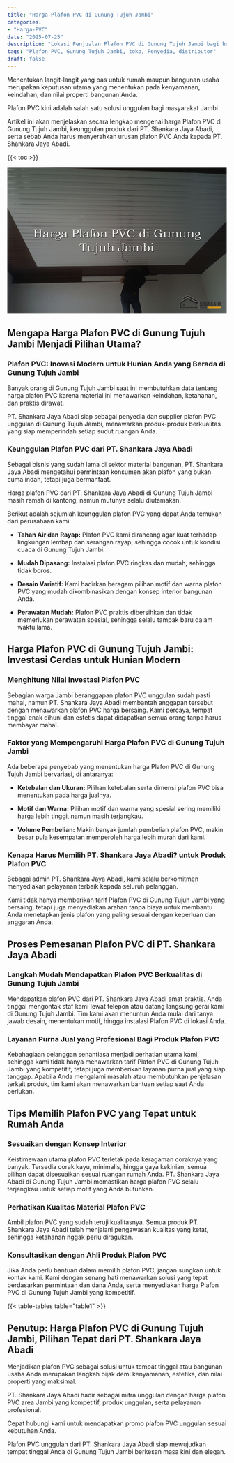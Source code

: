 ```yaml
---
title: "Harga Plafon PVC di Gunung Tujuh Jambi"
categories: 
- "Harga-PVC"
date: "2025-07-25"
description: "Lokasi Penjualan Plafon PVC di Gunung Tujuh Jambi bagi hunian, office, serta gerai. Produk berkualitas, variasi motif, pilihan warna menarik, beserta jasa instalasi dikerjakan oleh tim profesional dan jaminan resmi!|Layanan distribusi Plafon PVC di Gunung Tujuh Jambi untuk kebutuhan hunian, office, atau ritel, beserta panel terbaik dan pemasangan oleh tenaga ahli berpengalaman dan kepastian resmi.|Alternatif Plafon PVC di Gunung Tujuh Jambi yang terpercaya bagi rumah, office, serta gerai, bersama panel unggulan dan pemasangan dikerjakan oleh tim ahli dan kepastian resmi.|Penyediaan Plafon PVC di Gunung Tujuh Jambi untuk hunian, kantor, serta toko, dengan panel terbaik dan pemasangan oleh teknisi profesional, dilengkapi dengan jaminan resmi.}"
tags: "Plafon PVC, Gunung Tujuh Jambi, toko, Penyedia, distributor"
draft: false
---
```


Menentukan langit-langit yang pas untuk rumah maupun bangunan usaha merupakan keputusan utama yang menentukan pada kenyamanan, keindahan, dan nilai properti bangunan Anda.

Plafon PVC kini adalah salah satu solusi unggulan bagi masyarakat Jambi.

Artikel ini akan menjelaskan secara lengkap mengenai harga Plafon PVC di Gunung Tujuh Jambi, keunggulan produk dari PT. Shankara Jaya Abadi, serta sebab Anda harus menyerahkan urusan plafon PVC Anda kepada PT. Shankara Jaya Abadi.

{{< toc >}}

![Harga Plafon PVC di Gunung Tujuh Jambi](/images/Harga-PVC/Harga-Plafon-PVC-di-Gunung-Tujuh-Jambi.png)


## Mengapa Harga Plafon PVC di Gunung Tujuh Jambi Menjadi Pilihan Utama?

### Plafon PVC: Inovasi Modern untuk Hunian Anda yang Berada di Gunung Tujuh Jambi

Banyak orang di Gunung Tujuh Jambi saat ini membutuhkan data tentang harga plafon PVC karena material ini menawarkan keindahan, ketahanan, dan praktis dirawat.

PT. Shankara Jaya Abadi siap sebagai penyedia dan supplier plafon PVC unggulan di Gunung Tujuh Jambi, menawarkan produk-produk berkualitas yang siap memperindah setiap sudut ruangan Anda.

### Keunggulan Plafon PVC dari PT. Shankara Jaya Abadi

Sebagai bisnis yang sudah lama di sektor material bangunan, PT. Shankara Jaya Abadi mengetahui permintaan konsumen akan plafon yang bukan cuma indah, tetapi juga bermanfaat.

Harga plafon PVC dari PT. Shankara Jaya Abadi di Gunung Tujuh Jambi masih ramah di kantong, namun mutunya selalu diutamakan.

Berikut adalah sejumlah keunggulan plafon PVC yang dapat Anda temukan dari perusahaan kami:

- **Tahan Air dan Rayap:** Plafon PVC kami dirancang agar kuat terhadap lingkungan lembap dan serangan rayap, sehingga cocok untuk kondisi cuaca di Gunung Tujuh Jambi.

- **Mudah Dipasang:** Instalasi plafon PVC ringkas dan mudah, sehingga tidak boros.

- **Desain Variatif:** Kami hadirkan beragam pilihan motif dan warna plafon PVC yang mudah dikombinasikan dengan konsep interior bangunan Anda.

- **Perawatan Mudah:** Plafon PVC praktis dibersihkan dan tidak memerlukan perawatan spesial, sehingga selalu tampak baru dalam waktu lama.

## Harga Plafon PVC di Gunung Tujuh Jambi: Investasi Cerdas untuk Hunian Modern

### Menghitung Nilai Investasi Plafon PVC

Sebagian warga Jambi beranggapan plafon PVC unggulan sudah pasti mahal, namun PT. Shankara Jaya Abadi membantah anggapan tersebut dengan menawarkan plafon PVC harga bersaing. Kami percaya, tempat tinggal enak dihuni dan estetis dapat didapatkan semua orang tanpa harus membayar mahal.

### Faktor yang Mempengaruhi Harga Plafon PVC di Gunung Tujuh Jambi

Ada beberapa penyebab yang menentukan harga Plafon PVC di Gunung Tujuh Jambi bervariasi, di antaranya:

- **Ketebalan dan Ukuran:** Pilihan ketebalan serta dimensi plafon PVC bisa menentukan pada harga jualnya.

- **Motif dan Warna:** Pilihan motif dan warna yang spesial sering memiliki harga lebih tinggi, namun masih terjangkau.

- **Volume Pembelian:** Makin banyak jumlah pembelian plafon PVC, makin besar pula kesempatan memperoleh harga lebih murah dari kami.

### Kenapa Harus Memilih PT. Shankara Jaya Abadi? untuk Produk Plafon PVC

Sebagai admin PT. Shankara Jaya Abadi, kami selalu berkomitmen menyediakan pelayanan terbaik kepada seluruh pelanggan.

Kami tidak hanya memberikan tarif Plafon PVC di Gunung Tujuh Jambi yang bersaing, tetapi juga menyediakan arahan tanpa biaya untuk membantu Anda menetapkan jenis plafon yang paling sesuai dengan keperluan dan anggaran Anda.

## Proses Pemesanan Plafon PVC di PT. Shankara Jaya Abadi

### Langkah Mudah Mendapatkan Plafon PVC Berkualitas di Gunung Tujuh Jambi

Mendapatkan plafon PVC dari PT. Shankara Jaya Abadi amat praktis. Anda tinggal mengontak staf kami lewat telepon atau datang langsung gerai kami di Gunung Tujuh Jambi. Tim kami akan menuntun Anda mulai dari tanya jawab desain, menentukan motif, hingga instalasi Plafon PVC di lokasi Anda.

### Layanan Purna Jual yang Profesional Bagi Produk Plafon PVC

Kebahagiaan pelanggan senantiasa menjadi perhatian utama kami, sehingga kami tidak hanya menawarkan tarif Plafon PVC di Gunung Tujuh Jambi yang kompetitif, tetapi juga memberikan layanan purna jual yang siap tanggap. Apabila Anda mengalami masalah atau membutuhkan penjelasan terkait produk, tim kami akan menawarkan bantuan setiap saat Anda perlukan.

## Tips Memilih Plafon PVC yang Tepat untuk Rumah Anda

### Sesuaikan dengan Konsep Interior

Keistimewaan utama plafon PVC terletak pada keragaman coraknya yang banyak. Tersedia corak kayu, minimalis, hingga gaya kekinian, semua pilihan dapat disesuaikan sesuai ruangan rumah Anda. PT. Shankara Jaya Abadi di Gunung Tujuh Jambi memastikan harga plafon PVC selalu terjangkau untuk setiap motif yang Anda butuhkan.

### Perhatikan Kualitas Material Plafon PVC

Ambil plafon PVC yang sudah teruji kualitasnya. Semua produk PT. Shankara Jaya Abadi telah menjalani pengawasan kualitas yang ketat, sehingga ketahanan nggak perlu diragukan.

### Konsultasikan dengan Ahli Produk Plafon PVC

Jika Anda perlu bantuan dalam memilih plafon PVC, jangan sungkan untuk kontak kami. Kami dengan senang hati menawarkan solusi yang tepat berdasarkan permintaan dan dana Anda, serta menyediakan harga Plafon PVC di Gunung Tujuh Jambi yang kompetitif.

{{< table-tables table="table1" >}}

## Penutup: Harga Plafon PVC di Gunung Tujuh Jambi, Pilihan Tepat dari PT. Shankara Jaya Abadi

Menjadikan plafon PVC sebagai solusi untuk tempat tinggal atau bangunan usaha Anda merupakan langkah bijak demi kenyamanan, estetika, dan nilai properti yang maksimal.

PT. Shankara Jaya Abadi hadir sebagai mitra unggulan dengan harga plafon PVC area Jambi yang kompetitif, produk unggulan, serta pelayanan profesional.

Cepat hubungi kami untuk mendapatkan promo plafon PVC unggulan sesuai kebutuhan Anda.

Plafon PVC unggulan dari PT. Shankara Jaya Abadi siap mewujudkan tempat tinggal Anda di Gunung Tujuh Jambi berkesan masa kini dan elegan.